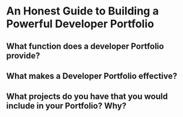 # An Honest Guide to Building a Powerful Developer Portfolio

## What function does a developer Portfolio provide?

## What makes a Developer Portfolio effective?

## What projects do you have that you would include in your Portfolio? Why?